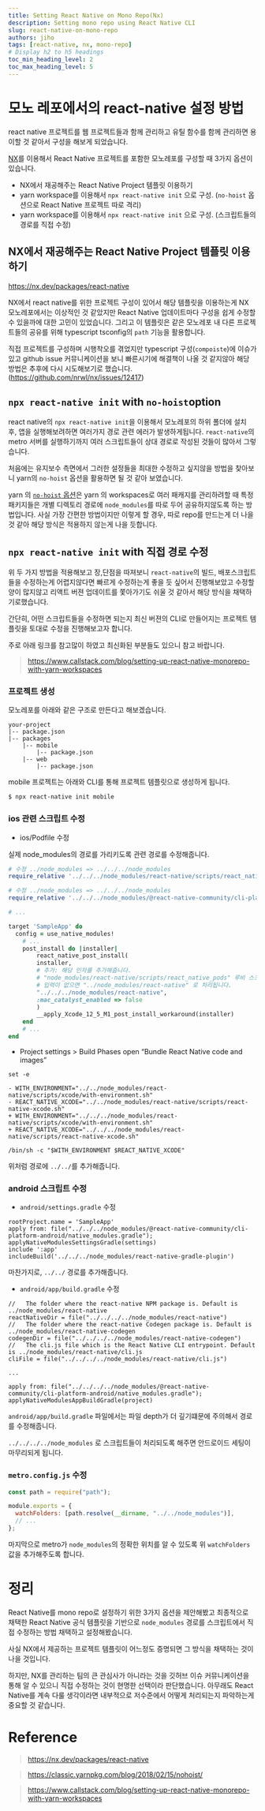 ```yaml
---
title: Setting React Native on Mono Repo(Nx)
description: Setting mono repo using React Native CLI
slug: react-native-on-mono-repo
authors: jiho
tags: [react-native, nx, mono-repo]
# Display h2 to h5 headings
toc_min_heading_level: 2
toc_max_heading_level: 5
---
```


# 모노 레포에서의 react-native 설정 방법

react native 프로젝트를 웹 프로젝트들과 함께 관리하고 유틸 함수를 함께 관리하면 용이할 것 같아서 구성을 해보게 되었습니다.

[NX](https://nx.dev/getting-started/package-based-repo-tutorial)를 이용해서 React Native 프로젝트를 포함한 모노레포를 구성할 때 3가지 옵션이 있습니다.

- NX에서 재공해주는 React Native Project 템플릿 이용하기
- yarn workspace를 이용해서 `npx react-native init` 으로 구성. (`no-hoist` 옵션으로 React Native 프로젝트 따로 격리)
- yarn workspace를 이용해서 `npx react-native init` 으로 구성. (스크립트들의 경로를 직접 수정)

## NX에서 재공해주는 React Native Project 템플릿 이용하기

https://nx.dev/packages/react-native

NX에서 react native를 위한 프로젝트 구성이 있어서 해당 템플릿을 이용하는게 NX 모노레포에서는 이상적인 것 같았지만 React Native 업데이트마다 구성을 쉽게 수정할 수 있을까에 대한 고민이 있었습니다. 그리고 이 템플릿은 같은 모노레포 내 다른 프로젝트들의 공유를 위해 typescript tsconfig의 `path` 기능을 활용합니다.

직접 프로젝트를 구성하며 시행착오를 겪었지만 typescript 구성(`compoiste`)에 이슈가 있고 github issue 커뮤니케이션을 보니 빠른시기에 해결책이 나올 것 같지않아 해당 방법은 추후에 다시 시도해보기로 했습니다. (https://github.com/nrwl/nx/issues/12417)

## `npx react-native init` with `no-hoist`option

react native의 `npx react-native init`을 이용해서 모노레포의 하위 폴더에 설치 후, 앱을 실행해보려하면 여러가지 경로 관련 에러가 발생하게됩니다. `react-native`의 metro 서버를 실행하기까지 여러 스크립트들이 상대 경로로 작성된 것들이 많아서 그렇습니다.

처음에는 유지보수 측면에서 그러한 설정들을 최대한 수정하고 싶지않을 방법을 찾아보니 yarn의 `no-hoist` 옵션을 활용하면 될 것 같아 보였습니다.

yarn 의 [`no-hoist` 옵션](https://classic.yarnpkg.com/blog/2018/02/15/nohoist/)은 yarn 의 workspaces로 여러 패캐지를 관리하려할 때 특정 패키지들은 개별 디렉토리 경로에 `node_modules`를 따로 두어 공유하지않도록 하는 방법입니다. 사실 가장 간편한 방법이지만 이렇게 할 경우, 따로 repo를 만드는게 더 나을 것 같아 해당 방식은 적용하지 않는게 나을 듯합니다.

## `npx react-native init` with 직접 경로 수정

위 두 가지 방법을 적용해보고 장,단점을 따져보니 `react-native`의 빌드, 배포스크립트들을 수정하는게 어렵지않다면 빠르게 수정하는게 좋을 듯 싶어서 진행해보았고 수정할 양이 많지않고 리액트 버젼 업데이트를 쫓아가기도 쉬울 것 같아서 해당 방식을 채택하기로했습니다.

간단히, 어떤 스크립트들을 수정하면 되는지 최신 버젼의 CLI로 만들어지는 프로젝트 템플릿을 토대로 수정을 진행해보고자 합니다.

주로 아래 링크를 참고많이 하였고 최신화된 부분들도 있으니 참고 바랍니다.

> https://www.callstack.com/blog/setting-up-react-native-monorepo-with-yarn-workspaces

### 프로젝트 생성

모노레포를 아래와 같은 구조로 만든다고 해보겠습니다.

```
your-project
|-- package.json
|-- packages
    |-- mobile
        |-- package.json
    |-- web
        |-- package.json
```

mobile 프로젝트는 아래와 CLI를 통해 프로젝트 템플릿으로 생성하게 됩니다.

```bash
$ npx react-native init mobile
```

### ios 관련 스크립트 수정

- ios/Podfile 수정

실제 node_modules의 경로를 가리키도록 관련 경로를 수정해줍니다.

```ruby
# 수정 ../node_modules => ../../../node_modules
require_relative '../../../node_modules/react-native/scripts/react_native_pods'

# 수정 ../node_modules => ../../../node_modules
require_relative '../../../node_modules/@react-native-community/cli-platform-ios/native_modules'

# ...

target 'SampleApp' do
  config = use_native_modules!
    # ...
    post_install do |installer|
        react_native_post_install(
        installer,
        # 추가: 해당 인자를 추가해줍니다.
        # "node_modules/react-native/scripts/react_native_pods" 루비 스크립트를 확인하면
        # 입력이 없으면 "../node_modules/react-native" 로 처리됩니다.
        "../../../node_modules/react-native",
        :mac_catalyst_enabled => false
        )
        __apply_Xcode_12_5_M1_post_install_workaround(installer)
    end
    # ...
end
```

- Project settings > Build Phases open “Bundle React Native code and images”

```
set -e

- WITH_ENVIRONMENT="../../node_modules/react-native/scripts/xcode/with-environment.sh"
- REACT_NATIVE_XCODE="../../node_modules/react-native/scripts/react-native-xcode.sh"
+ WITH_ENVIRONMENT="../../../node_modules/react-native/scripts/xcode/with-environment.sh"
+ REACT_NATIVE_XCODE="../../../node_modules/react-native/scripts/react-native-xcode.sh"

/bin/sh -c "$WITH_ENVIRONMENT $REACT_NATIVE_XCODE"
```

위처럼 경로에 `../../`를 추가해줍니다.

### android 스크립트 수정

- `android/settings.gradle` 수정

```
rootProject.name = 'SampleApp'
apply from: file("../../../node_modules/@react-native-community/cli-platform-android/native_modules.gradle"); applyNativeModulesSettingsGradle(settings)
include ':app'
includeBuild('../../../node_modules/react-native-gradle-plugin')
```

마찬가지로, `../../` 경로를 추가해줍니다.

- `android/app/build.gradle` 수정

```
//   The folder where the react-native NPM package is. Default is ../node_modules/react-native
reactNativeDir = file("../../../../node_modules/react-native")
//   The folder where the react-native Codegen package is. Default is ../node_modules/react-native-codegen
codegenDir = file("../../../../node_modules/react-native-codegen")
//   The cli.js file which is the React Native CLI entrypoint. Default is ../node_modules/react-native/cli.js
cliFile = file("../../../../node_modules/react-native/cli.js")

...

apply from: file("../../../../node_modules/@react-native-community/cli-platform-android/native_modules.gradle"); applyNativeModulesAppBuildGradle(project)
```

`android/app/build.gradle` 파일에서는 파일 depth가 더 깊기떄문에 주의해서 경로를 수정해줍니다.

`../../../../node_modules` 로 스크립트들이 처리되도록 해주면 안드로이드 세팅이 마무리되게 됩니다.

### `metro.config.js` 수정

```javascript
const path = require("path");

module.exports = {
  watchFolders: [path.resolve(__dirname, "../../node_modules")],
  // ...
};
```

마지막으로 metro가 `node_modules`의 정확한 위치를 알 수 있도록 위 `watchFolders` 값을 추가해주도록 합니다.

# 정리

React Native를 mono repo로 설정하기 위한 3가지 옵션을 제안해봤고 최종적으로 채택한 React Native 공식 템플릿을 기반으로 `node_modules` 경로를 스크립트에서 직접 수정하는 방법 채택하고 설정해봤습니다.

사실 NX에서 제공하는 프로젝트 템플릿이 어느정도 증명되면 그 방식을 채택하는 것이 나을 것입니다.

하지만, NX를 관리하는 팀의 큰 관심사가 아니라는 것을 깃허브 이슈 커뮤니케이션을 통해 알 수 있으니 직접 수정하는 것이 현명한 선택이라 판단했습니다. 아무래도 React Native를 계속 다룰 생각이라면 내부적으로 저수준에서 어떻게 처리되는지 파악하는게 중요할 것 같습니다.

# Reference

> https://nx.dev/packages/react-native

> https://classic.yarnpkg.com/blog/2018/02/15/nohoist/

> https://www.callstack.com/blog/setting-up-react-native-monorepo-with-yarn-workspaces

